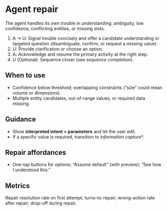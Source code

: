 # Agent repair

The agent handles its *own* trouble in understanding: ambiguity, low confidence, conflicting entities, or missing slots.

1. A → U: Signal trouble concisely and offer a candidate understanding or targeted question (disambiguate, confirm, or request a missing value).
2. U: Provide clarification or choose an option.
3. A: Acknowledge and resume the primary activity at the right step.
4. U (Optional): Sequence closer (see *sequence completion*).

## When to use
- Confidence below threshold; overlapping constraints (“size” could mean volume or dimensions).
- Multiple entity candidates, out-of-range values, or required data missing.

## Guidance
- Show **interpreted intent + parameters** and let the user edit.
- If a specific value is required, transition to *information capture**.

## Repair affordances
- One-tap buttons for options; “Assume default” (with preview); “See how I understood this.”

## Metrics
Repair resolution rate on first attempt; turns-to-repair; wrong-action rate after repair; drop-off during repair.

